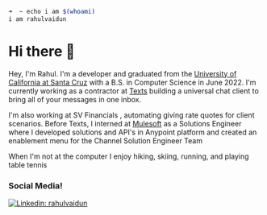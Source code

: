 
<!--
**rvaidun/rvaidun** is a ✨ _special_ ✨ repository because its `README.md` (this file) appears on your GitHub profile.


-->
```bash
➜  ~ echo i am $(whoami)
i am rahulvaidun
```
# Hi there 👋
Hey, I'm Rahul. I'm a developer and graduated from the [University of California at Santa Cruz](https://www.ucsc.edu/) with a B.S. in Computer Science in June 2022. I'm currently working as a contractor at [Texts](https://texts.com/) building a universal chat client to bring all of your messages in one inbox.

I'm also working at SV Financials , automating giving rate quotes for client scenarios.
Before Texts, I interned at [Mulesoft](https://www.mulesoft.com/) as a Solutions Engineer where I developed solutions and API's in Anypoint platform and created an enablement menu for the Channel Solution Engineer Team

When I'm not at the computer I enjoy hiking, skiing, running, and playing table tennis


### Social Media!
[![Linkedin: rahulvaidun](https://img.shields.io/badge/LinkedIn-0077B5?style=for-the-badge&logo=linkedin&logoColor=white)](https://www.linkedin.com/in/rahulvaidun/)
